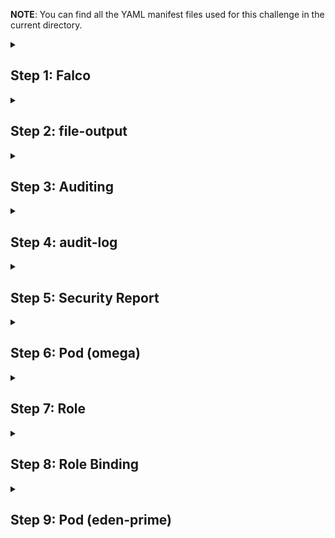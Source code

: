 **NOTE**: You can find all the YAML manifest files used for this challenge in the current directory.

<details>

<summary><h2>Step 1: Falco</h2></summary>

*Click on Falco icon present in the interactive architecture diagram in the challenge lab*

### Task 1: Install the 'falco' utility on the controlplane node and start it as a systemd service

Refer to this [article](https://v0-31.falco.org/docs/getting-started/installation/ "Falco installation") for Falco installation guide.

We will install Falco v0.31.1, latest version of Falco does not passes the 'Check' of the lab, maybe the lab is configured to work with this version itself. (Please create a PR if you are able to successfully pass the 'Check' with latest version of Flaco).

Installation guide for latest version of Falco can be found [here](https://falco.org/docs/getting-started/try-falco/try-falco-on-ubuntu/ "Falco installation").

As mentioned in the guilde, run the following command to install Falco.

```bash
root@controlplane$ curl -s https://falco.org/repo/falcosecurity-3672BA8F.asc | apt-key add -
root@controlplane$ echo "deb https://download.falco.org/packages/deb stable main" | tee -a /etc/apt/sources.list.d/falcosecurity.list
root@controlplane$ apt-get update -y
root@controlplane$ apt-get -y install linux-headers-$(uname -r)
root@controlplane$ apt-get install -y falco
root@controlplane$ systemctl start falco
```

You can click on the 'Check' button to verify that this task is now completed.

</details>

<details>

<summary><h2>Step 2: file-output</h2></summary>

*Click on file-output icon present in the interactive architecture diagram in the challenge lab*

### Task 1: Configure falco to save the event output to the file '/opt/falco.log'

A simple Google search on 'Configure falco to save event output to a file' will help you land to the relevant [article](https://falco.org/docs/reference/daemon/config-options/ "Falco config options") from Falco's documentation.

file_output option is the relevant option for our use case.

Create a log file for Falco to save the event output using the following command.

```bash
root@controlplane$ touch /opt/falco.log
```

Edit the falco.yaml file to enable file output. But first you need to know the location of falco.yaml file, again a simple Google search on 'location of falco.yaml file' will give you the answer.

```bash
root@controlplane$ vim /etc/falco/falco.yaml
```

![images](../pictures/4/2_1_1.PNG)

Whenever any change is made to a service, it is a good practice to restart it, so, restart Falco service using the following command.

```bash
root@controlplane$ systemctl restart falco
```

You can click on the 'Check' button to verify that this task is now completed.

</details>

<details>

<summary><h2>Step 3: Auditing</h2></summary>

*Click on Auditing icon present in the interactive architecture diagram in the challenge lab*

### Task 1: The audit policy file should be stored at '/etc/kubernetes/audit-policy.yaml'

We need to configure auditing in this cluster. Let's first create an audit policy file using the following command.

```bash
root@controlplane$ touch /etc/kubernetes/audit-policy.yaml
```

You can click on the 'Check' button to verify that this task is now completed.

### Task 2: Use a volume called 'audit' that will mount only the file '/etc/kubernetes/audit-policy.yaml' from the controlplane inside the api server pod in a read only mode.

Refer to this [article](https://kubernetes.io/docs/tasks/debug/debug-cluster/audit/#log-backend "Auditing in Kubernetes") on how to mount audit-policy.yaml file.

Edit the kube-apiserver manifest file and make the following changes.

```bash
root@controlplane$ vim /etc/kubernetes/manifests/kube-apiserver.yaml
```

![images](../pictures/4/3_2_1.PNG)

![images](../pictures/4/3_2_2.PNG)

![images](../pictures/4/3_2_3.PNG)

Save the file and exit.

You can click on the 'Check' button to verify that this task is now completed.

### Task 3: Create a single rule in the audit policy that will record events for the 'two' objects depicting abnormal behaviour in the 'citadel' namespace. This rule should however be applied to all 'three' namespaces shown in the diagram at a 'metadata' level. Omit the 'RequestReceived' stage.

Paste the content of audit-policy.yaml file present in this directory.

```bash
root@controlplane$ vim /etc/kubernetes/audit-policy.yaml
```

```YAML
apiVersion: audit.k8s.io/v1 
kind: Policy
omitStages:
  - "RequestReceived"
rules:
  - level: Metadata
    resources:
    - group: ""
      resources: ["configmaps","pods"]
    namespaces: ["citadel","omega","eden-prime"]
```

Save and exit.

Refer to this [article](https://kubernetes.io/docs/tasks/debug/debug-cluster/audit/ "Auditing in Kubernetes") for a guide to Kubernetes auditing.

Dissecting the audit-policy.yaml file: pod and configmap shows abnormal behaviour in citadel namespace, hence, they are set in resouces. As given in task statement, level will be metadata, namespace will be all three and RequestReceived stage has to be omitted.

You can click on the 'Check' button to verify that this task is now completed.

</details>

<details>

<summary><h2>Step 4: audit-log</h2></summary>

*Click on audit-log icon present in the interactive architecture diagram in the challenge lab*

### Task 1: audit-log-path set to '/var/log/kubernetes/audit/audit.log'

This task is very similar to task 2 of step 3.

Refer to this [article](https://kubernetes.io/docs/tasks/debug/debug-cluster/audit/#log-backend "Auditing in Kubernetes") on how to set audit-log-path.

Edit the kube-apiserver manifest file and make the following changes.

```bash
root@controlplane$ vim /etc/kubernetes/manifests/kube-apiserver.yaml
```

![images](../pictures/4/4_1_1.PNG)

![images](../pictures/4/4_1_2.PNG)

![images](../pictures/4/4_1_3.PNG)

Save the file and exit.

You can click on the 'Check' button to verify that this task is now completed.

</details>

<details>

<summary><h2>Step 5: Security Report</h2></summary>

*Click on Security Report icon present in the interactive architecture diagram in the challenge lab*

### Task 1: Inspect the API server audit logs and identify the user responsible for the abnormal behaviour seen in the 'citadel' namespace. Save the name of the 'user', 'role' and 'rolebinding' responsible for the event to the file '/opt/blacklist_users' file (comma separated and in this specific order).

Run the following command to inspect the api server audit logs.

```bash
root@controlplane$ cat /var/log/kubernetes/audit/audit.log | grep -i role
```

![images](../pictures/4/5_1_1.PNG)

See the highlighted part in the above image. User is "agent-smith", role is "important_role_do_not_delete" and roleBinding is "important_binding_do_not_delete"

Execute the following commands to store these values in required format.

```bash
root@controlplane$ echo "agent-smith,important_role_do_not_delete,important_binding_do_not_delete" > /opt/blacklist_users
```

You can click on the 'Check' button to verify that this task is now completed.

### Task 2: Inspect the 'falco' logs and identify the pod that has events generated because of packages being updated on it. Save the namespace and the pod name in the file '/opt/compromised_pods' (comma separated - namespace followed by the pod name)

Run the following command to inspect the falco logs.

```bash
root@controlplane$ cat /opt/falco.log | grep -i package
```

![images](../pictures/4/5_2_1.PNG)

See the highlighted part in the above image. Namespace is "eden-prime" and pod name is "eden-software2".

Execute the following commands to store these values in required format.

```bash
root@controlplane$ echo "eden-prime,eden-software2" > /opt/compromised_pods
```

You can click on the 'Check' button to verify that this task is now completed.

</details>

<details>

<summary><h2>Step 6: Pod (omega)</h2></summary>

*Click on pod icon present in the omega namespace in the interactive architecture diagram in the challenge lab*

### Task 1: Delete pods belonging to the 'omega' namespace that were flagged in the 'Security Report' file '/opt/compromised_pods'. Do not delete the non-compromised pods!

The pod mentioned in security report /opt/compromised_pod belongs to eden-prime namespace and not omega, hence no need to delete any pod from omega namespace.

This task will already be in completed state.

</details>

<details>

<summary><h2>Step 7: Role</h2></summary> 

*Click on role icon present in the interactive architecture diagram in the challenge lab*

### Task 1: Delete the role causing the constant deletion and creation of the configmaps and pods in this namespace. Do not delete any other role!

Refer to security report /opt/blacklist_users. The role is 'important_role_do_not_delete'.

Run the following command to delete this role.

```bash
root@controlplane$ kubectl delete role -n citadel important_role_do_not_delete
```

You can click on the 'Check' button to verify that this task is now completed.

</details>

<details>

<summary><h2>Step 8: Role Binding</h2></summary> 

*Click on rb icon present in the interactive architecture diagram in the challenge lab*

### Task 1: Delete the rolebinding causing the constant deletion and creation of the configmaps and pods in this namespace. Do not delete any other rolebinding!

Refer to security report /opt/blacklist_users. The roleBinding is 'important_binding_do_not_delete'.

Run the following command to delete this roleBinding.

```bash
root@controlplane$ kubectl delete rolebinding -n citadel important_binding_do_not_delete
```

You can click on the 'Check' button to verify that this task is now completed.

</details>

<details>

<summary><h2>Step 9: Pod (eden-prime)</h2></summary> 

*Click on pod icon present in the eden-prime namespace in the interactive architecture diagram in the challenge lab*

### Task 1: Delete pods belonging to the 'eden-prime' namespace that were flagged in the 'Security Report' file '/opt/compromised_pods'. Do not delete the non-compromised pods!

Refer to security report /opt/compromised_pods. The pod is 'eden-software2'.

Run the following command to delete this pod.

```bash
root@controlplane$ kubectl delete pod -n eden-prime eden-software2 --grace-period=0 --force
```

You can click on the 'Check' button to verify that this task is now completed.

</details>